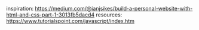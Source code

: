inspiration: https://medium.com/@ianjsikes/build-a-personal-website-with-html-and-css-part-1-3013fb5dacd4
resources:
https://www.tutorialspoint.com/javascript/index.htm